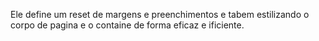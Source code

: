 Ele define um reset de margens e preenchimentos e tabem estilizando o corpo de pagina e o containe de forma eficaz e ificiente.
